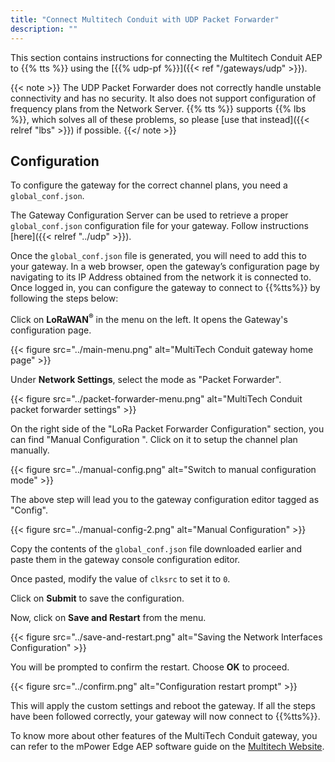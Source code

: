 ```yaml
---
title: "Connect Multitech Conduit with UDP Packet Forwarder"
description: ""
---
```


This section contains instructions for connecting the Multitech Conduit AEP to {{% tts %}} using the [{{% udp-pf %}}]({{< ref "/gateways/udp" >}}).

<!--more-->

{{< note >}} The UDP Packet Forwarder does not correctly handle unstable connectivity and has no security. It also does not support configuration of frequency plans from the Network Server. {{% tts %}} supports {{% lbs %}}, which solves all of these problems, so please [use that instead]({{< relref "lbs" >}}) if possible. {{</ note >}}

## Configuration

To configure the gateway for the correct channel plans, you need a `global_conf.json`.

The Gateway Configuration Server can be used to retrieve a proper `global_conf.json` configuration file for your gateway. Follow instructions [here]({{< relref "../udp" >}}).

Once the `global_conf.json` file is generated, you will need to add this to your gateway. In a web browser, open the gateway’s configuration page by navigating to its IP Address obtained from the network it is connected to. Once logged in, you can configure the gateway to connect to {{%tts%}} by following the steps below:

Click on **LoRaWAN<sup>®</sup>** in the menu on the left. It opens the Gateway&apos;s configuration page.

{{< figure src="../main-menu.png" alt="MultiTech Conduit gateway home page" >}}

Under **Network Settings**, select the mode as &quot;Packet Forwarder&quot;.

{{< figure src="../packet-forwarder-menu.png" alt="MultiTech Conduit packet forwarder settings" >}}

On the right side of the &quot;LoRa Packet Forwarder Configuration&quot; section, you can find &quot;Manual Configuration &quot;. Click on it to setup the channel plan manually.

{{< figure src="../manual-config.png" alt="Switch to manual configuration mode" >}}

The above step will lead you to the gateway configuration editor tagged as &quot;Config&quot;.

{{< figure src="../manual-config-2.png" alt="Manual Configuration" >}}

Copy the contents of the `global_conf.json` file downloaded earlier and paste them in the gateway console configuration editor.

Once pasted, modify the value of `clksrc` to set it to `0`.

Click on **Submit** to save the configuration.

Now, click on **Save and Restart** from the menu.

{{< figure src="../save-and-restart.png" alt="Saving the Network Interfaces Configuration" >}}

You will be prompted to confirm the restart. Choose **OK** to proceed.

{{< figure src="../confirm.png" alt="Configuration restart prompt" >}}

This will apply the custom settings and reboot the gateway. If all the steps have been followed correctly, your gateway will now connect to {{%tts%}}.

To know more about other features of the MultiTech Conduit gateway, you can refer to the mPower Edge AEP software guide on the [Multitech Website](http://www.multitech.net/developer/products/multiconnect-conduit-platform/conduit/).
